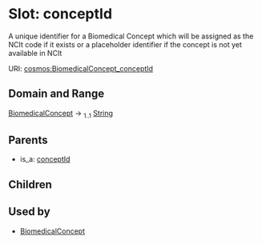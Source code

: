 
# Slot: conceptId


A unique identifier for a Biomedical Concept which will be assigned as the NCIt code if it exists or a placeholder identifier if the concept is not yet available in NCIt

URI: [cosmos:BiomedicalConcept_conceptId](https://www.cdisc.org/cosmos/1-0BiomedicalConcept_conceptId)


## Domain and Range

[BiomedicalConcept](BiomedicalConcept.md) &#8594;  <sub>1..1</sub> [String](types/String.md)

## Parents

 *  is_a: [conceptId](conceptId.md)

## Children


## Used by

 * [BiomedicalConcept](BiomedicalConcept.md)
